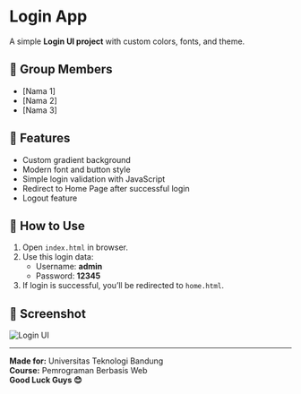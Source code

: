 # Login App

A simple **Login UI project** with custom colors, fonts, and theme.

## 👥 Group Members
- [Nama 1]
- [Nama 2]
- [Nama 3]

## 🎨 Features
- Custom gradient background
- Modern font and button style
- Simple login validation with JavaScript
- Redirect to Home Page after successful login
- Logout feature

## 🧠 How to Use
1. Open `index.html` in browser.
2. Use this login data:
   - Username: **admin**
   - Password: **12345**
3. If login is successful, you’ll be redirected to `home.html`.

## 📸 Screenshot
![Login UI](https://github.com/fitriyani712204/login-app/blob/main/Screenshot%20(21).png)

---

**Made for:** Universitas Teknologi Bandung  
**Course:** Pemrograman Berbasis Web  
**Good Luck Guys 😊**

